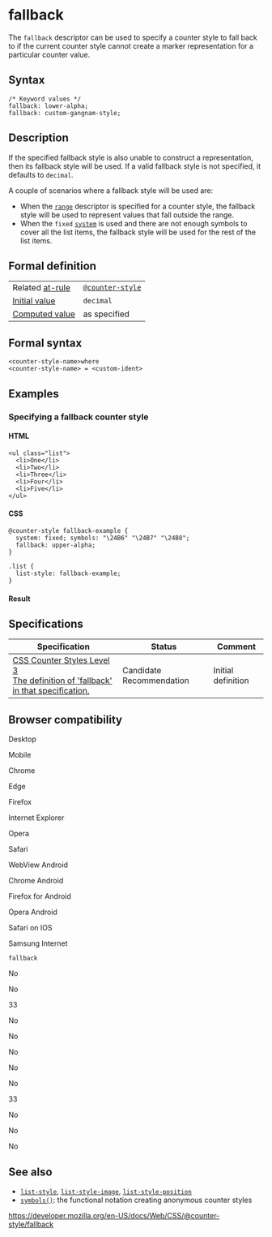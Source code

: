 # fallback

The `fallback` descriptor can be used to specify a counter style to fall back to if the current counter style cannot create a marker representation for a particular counter value.

## Syntax

    /* Keyword values */
    fallback: lower-alpha;
    fallback: custom-gangnam-style;

## Description

If the specified fallback style is also unable to construct a representation, then its fallback style will be used. If a valid fallback style is not specified, it defaults to `decimal`.

A couple of scenarios where a fallback style will be used are:

- When the [`range`](range) descriptor is specified for a counter style, the fallback style will be used to represent values that fall outside the range.
- When the `fixed` [`system`](system) is used and there are not enough symbols to cover all the list items, the fallback style will be used for the rest of the list items.

## Formal definition

<table><tbody><tr class="odd"><td>Related <a href="../at-rule">at-rule</a></td><td><a href="../@counter-style"><code>@counter-style</code></a></td></tr><tr class="even"><td><a href="../initial_value">Initial value</a></td><td><code>decimal</code></td></tr><tr class="odd"><td><a href="../computed_value">Computed value</a></td><td>as specified</td></tr></tbody></table>

## Formal syntax

    <counter-style-name>where
    <counter-style-name> = <custom-ident>

## Examples

### Specifying a fallback counter style

#### HTML

    <ul class="list">
      <li>One</li>
      <li>Two</li>
      <li>Three</li>
      <li>Four</li>
      <li>Five</li>
    </ul>

#### CSS

    @counter-style fallback-example {
      system: fixed; symbols: "\24B6" "\24B7" "\24B8";
      fallback: upper-alpha;
    }

    .list {
      list-style: fallback-example;
    }

#### Result

## Specifications

<table><thead><tr class="header"><th>Specification</th><th>Status</th><th>Comment</th></tr></thead><tbody><tr class="odd"><td><a href="https://drafts.csswg.org/css-counter-styles-3/#counter-style-fallback">CSS Counter Styles Level 3<br />
<span class="small">The definition of 'fallback' in that specification.</span></a></td><td><span class="spec-cr">Candidate Recommendation</span></td><td>Initial definition</td></tr></tbody></table>

## Browser compatibility

Desktop

Mobile

Chrome

Edge

Firefox

Internet Explorer

Opera

Safari

WebView Android

Chrome Android

Firefox for Android

Opera Android

Safari on IOS

Samsung Internet

`fallback`

No

No

33

No

No

No

No

No

33

No

No

No

## See also

- [`list-style`](../list-style), [`list-style-image`](../list-style-image), [`list-style-position`](../list-style-position)
- [`symbols()`](<../symbols()>): the functional notation creating anonymous counter styles

<a href="https://developer.mozilla.org/en-US/docs/Web/CSS/@counter-style/fallback" class="_attribution-link">https://developer.mozilla.org/en-US/docs/Web/CSS/@counter-style/fallback</a>
